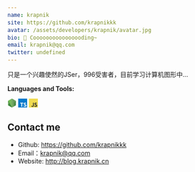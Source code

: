```yaml
---
name: krapnik
site: https://github.com/krapnikkk
avatar: /assets/developers/krapnik/avatar.jpg
bio: 🐢 Coooooooooooooooding~
email: krapnik@qq.com
twitter: undefined
---
```


只是一个兴趣使然的JSer，996受害者，目前学习计算机图形中...

**Languages and Tools:**  

<code><img height="20" src="https://raw.githubusercontent.com/github/explore/80688e429a7d4ef2fca1e82350fe8e3517d3494d/topics/nodejs/nodejs.png"></code>
<code><img height="20" src="https://raw.githubusercontent.com/github/explore/80688e429a7d4ef2fca1e82350fe8e3517d3494d/topics/typescript/typescript.png"></code>
<code><img height="20" src="https://raw.githubusercontent.com/github/explore/80688e429a7d4ef2fca1e82350fe8e3517d3494d/topics/javascript/javascript.png"></code>

## Contact me

- Github: <https://github.com/krapnikkk>
- Email：<krapnik@qq.com>
- Website: <http://blog.krapnik.cn>
  